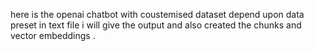 here is the openai chatbot with coustemised dataset depend upon data preset in text file i will give the output and also created the chunks and vector embeddings .
